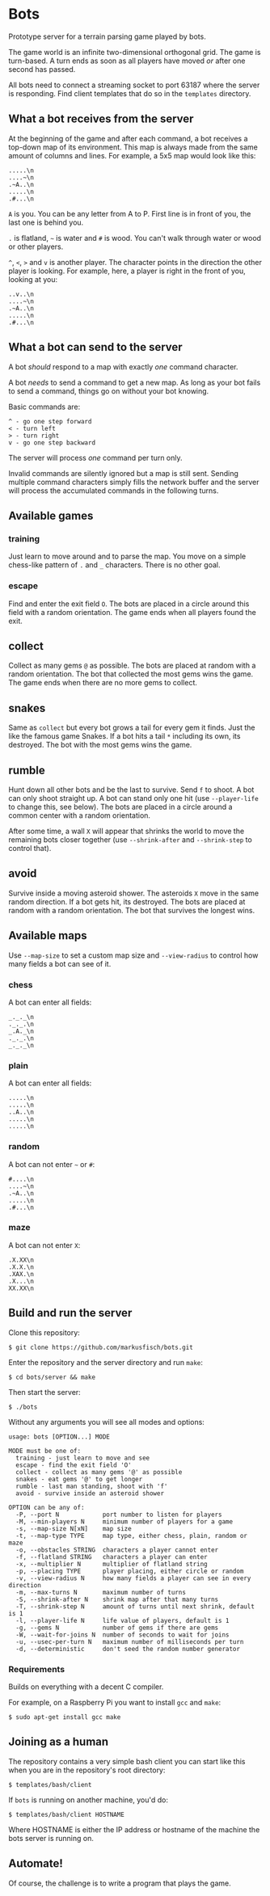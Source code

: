# Bots

Prototype server for a terrain parsing game played by bots.

The game world is an infinite two-dimensional orthogonal grid.
The game is turn-based. A turn ends as soon as all players have moved *or*
after one second has passed.

All bots need to connect a streaming socket to port 63187 where the server
is responding. Find client templates that do so in the `templates` directory.

## What a bot receives from the server

At the beginning of the game and after each command, a bot receives a
top-down map of its environment. This map is always made from the same
amount of columns and lines. For example, a 5x5 map would look like this:

	.....\n
	....~\n
	.~A..\n
	.....\n
	.#...\n

`A` is you. You can be any letter from A to P.
First line is in front of you, the last one is behind you.

`.` is flatland, `~` is water and `#` is wood.
You can't walk through water or wood or other players.

`^`, `<`, `>` and `v` is another player. The character points in the
direction the other player is looking. For example, here, a player is
right in the front of you, looking at you:

	..v..\n
	....~\n
	.~A..\n
	.....\n
	.#...\n

## What a bot can send to the server

A bot _should_ respond to a map with exactly _one_ command character.

A bot _needs_ to send a command to get a new map. As long as your bot fails
to send a command, things go on without your bot knowing.

Basic commands are:

	^ - go one step forward
	< - turn left
	> - turn right
	v - go one step backward

The server will process _one_ command per turn only.

Invalid commands are silently ignored but a map is still sent.
Sending multiple command characters simply fills the network buffer and the
server will process the accumulated commands in the following turns.

## Available games

### training

Just learn to move around and to parse the map. You move on a simple
chess-like pattern of `.` and `_` characters. There is no other goal.

### escape

Find and enter the exit field `O`.
The bots are placed in a circle around this field with a random orientation.
The game ends when all players found the exit.

## collect

Collect as many gems `@` as possible.
The bots are placed at random with a random orientation.
The bot that collected the most gems wins the game.
The game ends when there are no more gems to collect.

## snakes

Same as `collect` but every bot grows a tail for every gem it finds.
Just the like the famous game Snakes. If a bot hits a tail `*` including
its own, its destroyed. The bot with the most gems wins the game.

## rumble

Hunt down all other bots and be the last to survive. Send `f` to shoot.
A bot can only shoot straight up.
A bot can stand only one hit (use `--player-life` to change this, see below).
The bots are placed in a circle around a common center with a random
orientation.

After some time, a wall `X` will appear that shrinks the world to move
the remaining bots closer together (use `--shrink-after` and `--shrink-step`
to control that).

## avoid

Survive inside a moving asteroid shower.
The asteroids `X` move in the same random direction.
If a bot gets hit, its destroyed.
The bots are placed at random with a random orientation.
The bot that survives the longest wins.

## Available maps

Use `--map-size` to set a custom map size and `--view-radius` to control
how many fields a bot can see of it.

### chess

A bot can enter all fields:

	_._._\n
	._._.\n
	_.A._\n
	._._.\n
	_._._\n

### plain

A bot can enter all fields:

	.....\n
	.....\n
	..A..\n
	.....\n
	.....\n

### random

A bot can not enter `~` or `#`:

	#....\n
	....~\n
	.~A..\n
	.....\n
	.#...\n

### maze

A bot can not enter `X`:

	.X.XX\n
	.X.X.\n
	.XAX.\n
	.X...\n
	XX.XX\n

## Build and run the server

Clone this repository:

	$ git clone https://github.com/markusfisch/bots.git

Enter the repository and the server directory and run `make`:

	$ cd bots/server && make

Then start the server:

	$ ./bots

Without any arguments you will see all modes and options:

```
usage: bots [OPTION...] MODE

MODE must be one of:
  training - just learn to move and see
  escape - find the exit field 'O'
  collect - collect as many gems '@' as possible
  snakes - eat gems '@' to get longer
  rumble - last man standing, shoot with 'f'
  avoid - survive inside an asteroid shower

OPTION can be any of:
  -P, --port N            port number to listen for players
  -M, --min-players N     minimum number of players for a game
  -s, --map-size N[xN]    map size
  -t, --map-type TYPE     map type, either chess, plain, random or maze
  -o, --obstacles STRING  characters a player cannot enter
  -f, --flatland STRING   characters a player can enter
  -x, --multiplier N      multiplier of flatland string
  -p, --placing TYPE      player placing, either circle or random
  -v, --view-radius N     how many fields a player can see in every direction
  -m, --max-turns N       maximum number of turns
  -S, --shrink-after N    shrink map after that many turns
  -T, --shrink-step N     amount of turns until next shrink, default is 1
  -l, --player-life N     life value of players, default is 1
  -g, --gems N            number of gems if there are gems
  -W, --wait-for-joins N  number of seconds to wait for joins
  -u, --usec-per-turn N   maximum number of milliseconds per turn
  -d, --deterministic     don't seed the random number generator
```

### Requirements

Builds on everything with a decent C compiler.

For example, on a Raspberry Pi you want to install `gcc` and `make`:

	$ sudo apt-get install gcc make

## Joining as a human

The repository contains a very simple bash client you can start like this
when you are in the repository's root directory:

	$ templates/bash/client

If `bots` is running on another machine, you'd do:

	$ templates/bash/client HOSTNAME

Where HOSTNAME is either the IP address or hostname of the machine the
bots server is running on.

## Automate!

Of course, the challenge is to write a program that plays the game.
